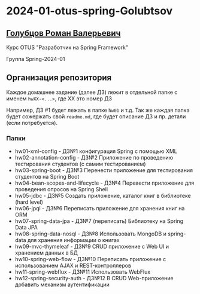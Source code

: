 # 2024-01-otus-spring-Golubtsov


## [Голубцов Роман Валерьевич](https://spb.hh.ru/resume/81e5630fff08b653490039ed1f6f6443323948)

Курс OTUS "Разработчик на Spring Framework"

Группа Spring-2024-01


## Организация репозитория

Каждое домашнее задание (далее ДЗ) лежит в отдельной папке с именем `hwXX-<...>`, где XX это номер ДЗ

Например, ДЗ #1 будет лежать в папке `hw01` и т.д.
Так же каждая папка будет сожержать свой `readme.md`, где будет описание ДЗ и пр. детали (если потребуется).

### Папки
- hw01-xml-config - ДЗ№1 конфигурация Spring с помощью XML
- hw02-annotation-config - ДЗ№2 Приложение по проведению тестирования студентов (с самим тестированием)
- hw03-spring-boot - ДЗ№3 Перенести приложение для тестирования студентов на Spring Boot
- hw04-bean-scopes-and-lifecycle - ДЗ№4 Перевести приложение для проведения опросов на Spring Shell
- hw05-jdbc - ДЗ№5 Создать приложение, каталог книг в библиотеке (hard level)
- hw06-jpql - ДЗ№6 Переписать приложение для хранения книг на ORM
- hw07-spring-data-jpa - ДЗ№7 (переписать) Библиотеку на Spring Data JPA
- hw08-spring-data-nosql - ДЗ№8 Использовать MongoDB и spring-data для хранения информации о книгах
- hw09-mvc-thymeleaf - ДЗ№9 CRUD приложение с Web UI и хранением данных в БД
- hw10-spring-web-flow - ДЗ№10 Переписать приложение с использованием AJAX и REST-контроллеров
- hw11-spring-webflux - ДЗ№11 Использовать WebFlux
- hw12-spring-security-auth - ДЗ№12 В CRUD Web-приложение добавить механизм аутентификации
